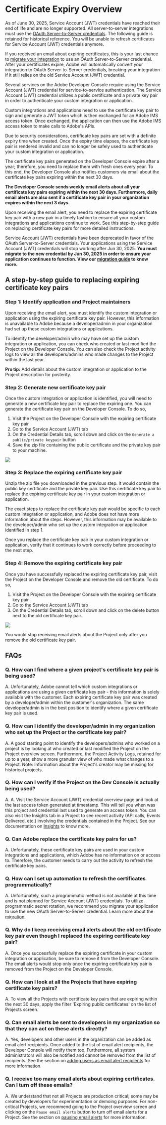 # Certificate Expiry Overview

<InlineAlert slots="text"/>

As of June 30, 2025, Service Account (JWT) credentials have reached their end of life and are no longer supported. All server-to-server integrations must use the [OAuth Server-to-Server credentials](../authentication/ServerToServerAuthentication/implementation.md). The following guide is retained for historical reference. You will be unable to refresh certificates for Service Account (JWT) credentials anymore.

<InlineAlert slots="text"/>

If you received an email about expiring certificates, this is your last chance to [migrate your integration](../authentication/ServerToServerAuthentication/migration.md) to use an OAuth Server-to-Server credential. After your certificates expire, Adobe will automatically convert your integration to OAuth Server-to-Server credentials, breaking your integration if it still relies on the old Service Account (JWT) credential.

Several services on the Adobe Developer Console require using the Service Account (JWT) credential for service-to-service authentication. The Service Account (JWT) credential utilizes a public certificate and a private key pair in order to authenticate your custom integration or application.

Custom integrations and applications need to use the certificate key pair to sign and generate a JWT token which is then exchanged for an Adobe IMS access token. Once exchanged, the application can then use the Adobe IMS access token to make calls to Adobe's APIs.

Due to security considerations, certificate key pairs are set with a definite expiry time when created. Once the expiry time elapses, the certificate key pair is rendered invalid and can no longer be safely used to authenticate your custom integration or application.

The certificate key pairs generated on the Developer Console expire after a year; therefore, you need to replace them with fresh ones every year. To this end, the Developer Console also notifies customers via email about the certificate key pairs expiring within the next 30 days.

**The Developer Console sends weekly email alerts about all your certificate key pairs expiring within the next 30 days. Furthermore, daily email alerts are also sent if a certificate key pair in your organization expires within the next 3 days.**

Upon receiving the email alert, you need to replace the expiring certificate key pair with a new pair in a timely fashion to ensure all your custom integrations and applications continue to work. See this step-by-step guide on replacing certificate key pairs for more detailed instructions.

<InlineAlert slots="text"/>

Service Account (JWT) credentials have been deprecated in favor of the OAuth Server-to-Server credentials. Your applications using the Service Account (JWT) credentials will stop working after Jun 30, 2025. **You must migrate to the new credential by Jun 30, 2025 in order to ensure your application continues to function. View our [migration guide](../authentication/ServerToServerAuthentication/migration.md) to know more.**

## A step-by-step guide to replacing expiring certificate key pairs

### Step 1: Identify application and Project maintainers

Upon receiving the email alert, you must identify the custom integration or application using the expiring certificate key pair. However, this information is unavailable to Adobe because a developer/admin in your organization had set up these custom integrations or applications. 

To identify the developer/admin who may have set up the custom integration or application, you can check who created or last modified the Project on the Developer Console. You can also check the Project activity logs to view all the developers/admins who made changes to the Project within the last year.

<InlineAlert slots="text"/>

**Pro tip:** Add details about the custom integration or application to the Project description for posterity. 


### Step 2: Generate new certificate key pair

Once the custom integration or application is identified, you will need to generate a new certificate key pair to replace the expiring one. You can generate the certificate key pair on the Developer Console. To do so, 

1. Visit the Project on the Developer Console with the expiring certificate key pair
2. Go to the Service Account (JWT) tab
3. On the Credential Details tab, scroll down and click on the `Generate a public/private keypair` button
4. Save the zip file containing the public certificate and the private key pair to your machine.

![](../../images/generate-certificate-key-pair.png)


### Step 3: Replace the expiring certificate key pair

Unzip the zip file you downloaded in the previous step. It would contain the public key certificate and the private key pair. Use this certificate key pair to replace the expiring certificate key pair in your custom integration or application. 

The exact steps to replace the certificate key pair would be specific to each custom integration or application, and Adobe does not have more information about the steps. However, this information may be available to the developer/admin who set up the custom integration or application identified in step 1.

Once you replace the certificate key pair in your custom integration or application, verify that it continues to work correctly before proceeding to the next step.

### Step 4: Remove the expiring certificate key pair

Once you have successfully replaced the expiring certificate key pair, visit the Project on the Developer Console and remove the old certificate. To do so,


1. Visit the Project on the Developer Console with the expiring certificate key pair
2. Go to the Service Account (JWT) tab
3. On the Credential Details tab, scroll down and click on the delete button next to the old certificate key pair.

![](../../images/remove-certificate-key-pair.png)


<InlineAlert slots="text"/>

You would stop receiving email alerts about the Project only after you remove the old certificate key pair.


## FAQs

### Q. How can I find where a given project's certificate key pair is being used?
A. Unfortunately, Adobe cannot tell which custom integrations or applications are using a given certificate key pair - this information is solely available with the customer. Each expiring certificate key pair was created by a developer/admin within the customer's organization. The same developer/admin is in the best position to identify where a given certificate key pair is used.

### Q. How can I identify the developer/admin in my organization who set up the Project or the certificate key pair?
A. A good starting point to identify the developers/admins who worked on a project is by looking at who created or last modified the Project on the Project overview screen. Furthermore, the Project Activity Logs, retained for up to a year, show a more granular view of who made what changes to a Project. Note: Information about the Project's creator may be missing for historical projects.

### Q. How can I verify if the Project on the Dev Console is actually being used?
A. A. Visit the Service Account (JWT) credential overview page and look at the last access token generated at timestamp. This will tell you when was this project and credential last used to generate an access token. You can also visit the Insights tab in a Project to see recent activity (API calls, Events Delivered, etc.) involving the credentials contained in the Project. See our documentation on [Insights](../insights.md) to know more.

### Q. Can Adobe replace the certificate key pairs for us?
A. Unfortunately, these certificate key pairs are used in your custom integrations and applications, which Adobe has no information on or access to. Therefore, the customer needs to carry out the activity to refresh the certificate key pairs.

### Q. How can I set up automation to refresh the certificates programmatically?
A. Unfortunately, such a programmatic method is not available at this time and is not planned for Service Account (JWT) credentials. To utilize programmatic secret rotation, we recommend you migrate your application to use the new OAuth Server-to-Server credential. Learn more about the [migration](../authentication/ServerToServerAuthentication/migration.md).

### Q. Why do I keep receiving email alerts about the old certificate key pair even though I replaced the expiring certificate key pair?
A. Once you successfully replace the expiring certificate in your custom integration or application, be sure to remove it from the Developer Console. The email alerts would stop only once the expiring certificate key pair is removed from the Project on the Developer Console.

### Q. How can I look at all the Projects that have expiring certificate key pairs?
A. To view all the Projects with certificate key pairs that are expiring within the next 30 days, apply the filter 'Expiring public certificates' on the list of Projects screen.

### Q. Can email alerts be sent to developers in my organization so that they can act on these alerts directly?
A. Yes, developers and other users in the organization can be added as email alert recipients. Once added to the list of email alert recipients, the Developer Console will notify them too. Furthermore, all system administrators will also be notified and cannot be removed from the list of recipients. See the section on [adding users as email alert recipients](./index.md#adding-an-email-alert-recipient) for more information.

### Q. I receive too many email alerts about expiring certificates. Can I turn off these emails?
A. We understand that not all Projects are production critical; some may be created by developers for experimentation or demoing purposes. For non-critical Projects, we recommend going to the Project overview screen and clicking on the `Pause email alerts` button to turn off email alerts for a Project. See the section on [pausing email alerts](./index.md#pausing-email-alerts-for-a-project) for more information.

